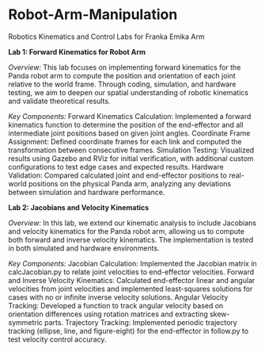# Robot-Arm-Manipulation
 Robotics Kinematics and Control Labs for Franka Emika Arm

**Lab 1: Forward Kinematics for Robot Arm**
 
_Overview:_
This lab focuses on implementing forward kinematics for the Panda robot arm to compute the position and orientation of each joint relative to the world frame. Through coding, simulation, and hardware testing, we aim to deepen our spatial understanding of robotic kinematics and validate theoretical results.

_Key Components:_
Forward Kinematics Calculation: Implemented a forward kinematics function to determine the position of the end-effector and all intermediate joint positions based on given joint angles.
Coordinate Frame Assignment: Defined coordinate frames for each link and computed the transformation between consecutive frames.
Simulation Testing: Visualized results using Gazebo and RViz for initial verification, with additional custom configurations to test edge cases and expected results.
Hardware Validation: Compared calculated joint and end-effector positions to real-world positions on the physical Panda arm, analyzing any deviations between simulation and hardware performance.

**Lab 2: Jacobians and Velocity Kinematics**

_Overview:_
In this lab, we extend our kinematic analysis to include Jacobians and velocity kinematics for the Panda robot arm, allowing us to compute both forward and inverse velocity kinematics. The implementation is tested in both simulated and hardware environments.

_Key Components:_
Jacobian Calculation: Implemented the Jacobian matrix in calcJacobian.py to relate joint velocities to end-effector velocities.
Forward and Inverse Velocity Kinematics: Calculated end-effector linear and angular velocities from joint velocities and implemented least-squares solutions for cases with no or infinite inverse velocity solutions.
Angular Velocity Tracking: Developed a function to track angular velocity based on orientation differences using rotation matrices and extracting skew-symmetric parts.
Trajectory Tracking: Implemented periodic trajectory tracking (ellipse, line, and figure-eight) for the end-effector in follow.py to test velocity control accuracy.

